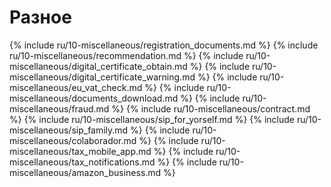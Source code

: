 # Разное

{% include ru/10-miscellaneous/registration_documents.md %}
{% include ru/10-miscellaneous/recommendation.md %}
{% include ru/10-miscellaneous/digital_certificate_obtain.md %}
{% include ru/10-miscellaneous/digital_certificate_warning.md %}
{% include ru/10-miscellaneous/eu_vat_check.md %}
{% include ru/10-miscellaneous/documents_download.md %}
{% include ru/10-miscellaneous/fraud.md %}
{% include ru/10-miscellaneous/contract.md %}
{% include ru/10-miscellaneous/sip_for_yorself.md %}
{% include ru/10-miscellaneous/sip_family.md %}
{% include ru/10-miscellaneous/colaborador.md %}
{% include ru/10-miscellaneous/tax_mobile_app.md %}
{% include ru/10-miscellaneous/tax_notifications.md %}
{% include ru/10-miscellaneous/amazon_business.md %}
